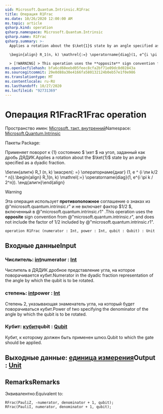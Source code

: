 ```yaml
---
uid: Microsoft.Quantum.Intrinsic.R1Frac
title: Операция R1Frac
ms.date: 10/26/2020 12:00:00 AM
ms.topic: article
qsharp.kind: operation
qsharp.namespace: Microsoft.Quantum.Intrinsic
qsharp.name: R1Frac
qsharp.summary: >-
  Applies a rotation about the $\ket{1}$ state by an angle specified as a dyadic fraction.

  \begin{align} R_1(n, k) \mathrel{:=} \operatorname{diag}(1, e^{i \pi k / 2^n}). \end{align}

  > [!WARNING] > This operation uses the **opposite** sign convention from > @"microsoft.quantum.intrinsic.r", and does not include the > factor of $1/ 2$ included by @"microsoft.quantum.intrinsic.r1".
ms.openlocfilehash: bfa6cd60eebd05feec8cfa2bf71e09dc0d02843a
ms.sourcegitcommit: 29e0d88a30e4166fa580132124b0eb57e1f0e986
ms.translationtype: MT
ms.contentlocale: ru-RU
ms.lasthandoff: 10/27/2020
ms.locfileid: "92731369"
---
```

# <a name="r1frac-operation"></a><span data-ttu-id="93a63-102">Операция R1Frac</span><span class="sxs-lookup"><span data-stu-id="93a63-102">R1Frac operation</span></span>

<span data-ttu-id="93a63-103">Пространство имен: [Microsoft. такт. внутренний](xref:Microsoft.Quantum.Intrinsic)</span><span class="sxs-lookup"><span data-stu-id="93a63-103">Namespace: [Microsoft.Quantum.Intrinsic](xref:Microsoft.Quantum.Intrinsic)</span></span>

<span data-ttu-id="93a63-104">Пакеты [](https://nuget.org/packages/)</span><span class="sxs-lookup"><span data-stu-id="93a63-104">Package: [](https://nuget.org/packages/)</span></span>


<span data-ttu-id="93a63-105">Применяет поворот к {1} состоянию $ \кет $ на угол, заданный как дробь ДЯДИК.</span><span class="sxs-lookup"><span data-stu-id="93a63-105">Applies a rotation about the $\ket{1}$ state by an angle specified as a dyadic fraction.</span></span>

<span data-ttu-id="93a63-106">\бегин{алигн} R_1 (n, k) \масрел{: =} \операторнаме{диаг} (1, e ^ {i \пи k/2 ^ n}).</span><span class="sxs-lookup"><span data-stu-id="93a63-106">\begin{align} R_1(n, k) \mathrel{:=} \operatorname{diag}(1, e^{i \pi k / 2^n}).</span></span>
<span data-ttu-id="93a63-107">\енд{алигн}</span><span class="sxs-lookup"><span data-stu-id="93a63-107">\end{align}</span></span>

> [!WARNING]
> <span data-ttu-id="93a63-108">Эта операция использует **противоположное** соглашение о знаках из @"microsoft.quantum.intrinsic.r" и не включает фактор $1/2 $, включенный в @"microsoft.quantum.intrinsic.r1" .</span><span class="sxs-lookup"><span data-stu-id="93a63-108">This operation uses the **opposite** sign convention from @"microsoft.quantum.intrinsic.r", and does not include the factor of $1/ 2$ included by @"microsoft.quantum.intrinsic.r1".</span></span>

```qsharp
operation R1Frac (numerator : Int, power : Int, qubit : Qubit) : Unit
```


## <a name="input"></a><span data-ttu-id="93a63-109">Входные данные</span><span class="sxs-lookup"><span data-stu-id="93a63-109">Input</span></span>

### <a name="numerator--int"></a><span data-ttu-id="93a63-110">Числитель: [int](xref:microsoft.quantum.lang-ref.int)</span><span class="sxs-lookup"><span data-stu-id="93a63-110">numerator : [Int](xref:microsoft.quantum.lang-ref.int)</span></span>

<span data-ttu-id="93a63-111">Числитель в ДЯДИК дробное представление угла, на которое поворачивается кубит.</span><span class="sxs-lookup"><span data-stu-id="93a63-111">Numerator in the dyadic fraction representation of the angle by which the qubit is to be rotated.</span></span>


### <a name="power--int"></a><span data-ttu-id="93a63-112">степень: [int](xref:microsoft.quantum.lang-ref.int)</span><span class="sxs-lookup"><span data-stu-id="93a63-112">power : [Int](xref:microsoft.quantum.lang-ref.int)</span></span>

<span data-ttu-id="93a63-113">Степень 2, указывающая знаменатель угла, на который будет поворачиваться кубит.</span><span class="sxs-lookup"><span data-stu-id="93a63-113">Power of two specifying the denominator of the angle by which the qubit is to be rotated.</span></span>


### <a name="qubit--qubit"></a><span data-ttu-id="93a63-114">Кубит: [кубит](xref:microsoft.quantum.lang-ref.qubit)</span><span class="sxs-lookup"><span data-stu-id="93a63-114">qubit : [Qubit](xref:microsoft.quantum.lang-ref.qubit)</span></span>

<span data-ttu-id="93a63-115">Кубит, к которому должен быть применен шлюз.</span><span class="sxs-lookup"><span data-stu-id="93a63-115">Qubit to which the gate should be applied.</span></span>



## <a name="output--unit"></a><span data-ttu-id="93a63-116">Выходные данные: [единица измерения](xref:microsoft.quantum.lang-ref.unit)</span><span class="sxs-lookup"><span data-stu-id="93a63-116">Output : [Unit](xref:microsoft.quantum.lang-ref.unit)</span></span>



## <a name="remarks"></a><span data-ttu-id="93a63-117">Remarks</span><span class="sxs-lookup"><span data-stu-id="93a63-117">Remarks</span></span>

<span data-ttu-id="93a63-118">Эквивалентно:</span><span class="sxs-lookup"><span data-stu-id="93a63-118">Equivalent to:</span></span>

```qsharp
RFrac(PauliZ, -numerator, denominator + 1, qubit);
RFrac(PauliI, numerator, denominator + 1, qubit);
```